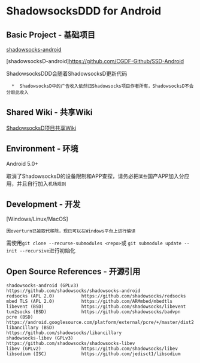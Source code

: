 # ShadowsocksDDD for Android

## Basic Project - 基础项目

[shadowsocks-android](https://github.com/shadowsocks/shadowsocks-android)

[shadowsocksD-android]https://github.com/CGDF-Github/SSD-Android

ShadowsocksDDD会随着ShadowsocksD更新代码
```
  *  ShadowsocksD中的广告收入依然归Shadowsocks项目作者所有，ShadowsocksD不会分取此收入
```

## Shared Wiki - 共享Wiki

[ShadowsocksD项目共享Wiki](https://github.com/CGDF-Github/SSD-Windows/wiki)

## Environment - 环境

Android 5.0+

取消了ShadowsocksD的设备限制和APP查探，请务必把``某些``国产APP加入分应用，并且自行加入``机场规则``

## Development - 开发

\[Windows/Linux/MacOS\]

```
因overturn已被取代移除，现已可以在Windows平台上进行编译
```

需使用`git clone --recurse-submodules <repo>`或 `git submodule update --init --recursive`进行初始化

## Open Source References - 开源引用
```
shadowsocks-android (GPLv3) https://github.com/shadowsocks/shadowsocks-android
redsocks (APL 2.0)          https://github.com/shadowsocks/redsocks
mbed TLS (APL 2.0)          https://github.com/ARMmbed/mbedtls
libevent (BSD)              https://github.com/shadowsocks/libevent
tun2socks (BSD)             https://github.com/shadowsocks/badvpn
pcre (BSD)                  https://android.googlesource.com/platform/external/pcre/+/master/dist2
libancillary (BSD)          https://github.com/shadowsocks/libancillary
shadowsocks-libev (GPLv3)   https://github.com/shadowsocks/shadowsocks-libev
libev (GPLv2)               https://github.com/shadowsocks/libev
libsodium (ISC)             https://github.com/jedisct1/libsodium
```
